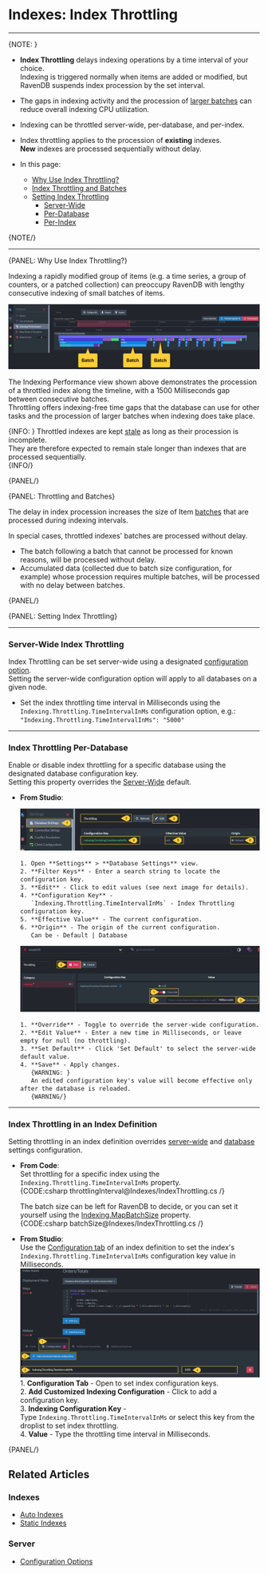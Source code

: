 # Indexes: Index Throttling
---

{NOTE: }

* **Index Throttling** delays indexing operations by a time interval of your choice.  
  Indexing is triggered normally when items are added or modified, but RavenDB suspends 
  index procession by the set interval.  
* The gaps in indexing activity and the procession of 
  [larger batches](../indexes/index-throttling#throttling-and-batches) 
  can reduce overall indexing CPU utilization.  
* Indexing can be throttled server-wide, per-database, and per-index.  
* Index throttling applies to the procession of **existing** indexes.  
  **New** indexes are processed sequentially without delay.  

* In this page:  
  * [Why Use Index Throttling?](../indexes/index-throttling#why-use-index-throttling?)  
  * [Index Throttling and Batches](../indexes/index-throttling#throttling-and-batches)  
  * [Setting Index Throttling](../indexes/index-throttling#setting-index-throttling)  
     * [Server-Wide](../indexes/index-throttling#server-wide-index-throttling)  
     * [Per-Database](../indexes/index-throttling#index-throttling-per-database)  
     * [Per-Index](../indexes/index-throttling#index-throttling-in-an-index-definition)  

{NOTE/}

---

{PANEL: Why Use Index Throttling?}

Indexing a rapidly modified group of items (e.g. a time series, a group of counters, 
or a patched collection) can preoccupy RavenDB with lengthy consecutive indexing of 
small batches of items.  

![Throttles Index Performance View](images/index-throttling-01.png "Throttles Index Performance View")

The Indexing Performance view shown above demonstrates the procession of a throttled index 
along the timeline, with a 1500 Milliseconds gap between consecutive batches.  
Throttling offers indexing-free time gaps that the database can use for other 
tasks and the procession of larger batches when indexing does take place.  

{INFO: }
Throttled indexes are kept [stale](../indexes/stale-indexes#indexes-stale-indexes) 
as long as their procession is incomplete.  
They are therefore expected to remain stale longer than indexes that are processed sequentially.  
{INFO/}

{PANEL/}

{PANEL: Throttling and Batches}

The delay in index procession increases the size of Item [batches](../server/configuration/indexing-configuration#indexing.mapbatchsize) 
that are processed during indexing intervals.  

In special cases, throttled indexes' batches are processed without delay.  

* The batch following a batch that cannot be processed for known reasons, will be processed 
  without delay.  
* Accumulated data (collected due to batch size configuration, for example) whose procession 
  requires multiple batches, will be processed with no delay between batches.  

{PANEL/}

{PANEL: Setting Index Throttling}

---

### Server-Wide Index Throttling

 Index Throttling can be set server-wide using a designated [configuration option](../server/configuration/configuration-options#settings.json).  
 Setting the server-wide configuration option will apply to all databases on a given node.  

* Set the index throttling time interval in Milliseconds using the `Indexing.Throttling.TimeIntervalInMs` configuration option, e.g.:  
  `"Indexing.Throttling.TimeIntervalInMs": "5000"`  

---

### Index Throttling Per-Database 

Enable or disable index throttling for a specific database using the designated database configuration key.  
Setting this property overrides the 
[Server-Wide](../indexes/index-throttling#server-wide-index-throttling) default.  
 
* **From Studio**:  

    ![Database Configuration Keys](images/index-throttling-02.png "Database Configuration Keys")

      1. Open **Settings** > **Database Settings** view.  
      2. **Filter Keys** - Enter a search string to locate the configuration key.  
      3. **Edit** - Click to edit values (see next image for details).  
      4. **Configuration Key** -  
         `Indexing.Throttling.TimeIntervalInMs` - Index Throttling configuration key.  
      5. **Effective Value** - The current configuration.  
      6. **Origin** - The origin of the current configuration.  
         Can be - Default | Database  

    ![Edit Values](images/index-throttling-03.png "Edit Values")

      1. **Override** - Toggle to override the server-wide configuration.  
      2. **Edit Value** - Enter a new time in Milliseconds, or leave empty for null (no throttling).  
      3. **Set Default** - Click 'Set Default' to select the server-wide default value.  
      4. **Save** - Apply changes.  
         {WARNING: }
         An edited configuration key's value will become effective only after the database is reloaded.  
         {WARNING/}

---

### Index Throttling in an Index Definition

Setting throttling in an index definition overrides [server-wide](../indexes/index-throttling#server-wide-index-throttling) 
and [database](../indexes/index-throttling#index-throttling-per-database) settings configuration.  


* **From Code**:  
  Set throttling for a specific index using the `Indexing.Throttling.TimeIntervalInMs` property.  
  {CODE:csharp throttlingInterval@Indexes/IndexThrottling.cs /}

    The batch size can be left for RavenDB to decide, or you can set it yourself using 
    the [Indexing.MapBatchSize](../server/configuration/indexing-configuration#indexing.mapbatchsize) property.  
    {CODE:csharp batchSize@Indexes/IndexThrottling.cs /}

* **From Studio**:  
  Use the [Configuration tab](../studio/database/indexes/create-map-index#configuration) of an index definition 
  to set the index's `Indexing.Throttling.TimeIntervalInMs` configuration key value in Milliseconds.  
  ![Configuration Key](images/index-throttling-04.png "Configuration Key")
      1. ****Configuration Tab**** - Open to set index configuration keys.  
      2. **Add Customized Indexing Configuration** - Click to add a configuration key.  
      3. **Indexing Configuration Key** -  
         Type `Indexing.Throttling.TimeIntervalInMs` or select this key from the droplist to set index throttling.  
      4. **Value** - Type the throttling time interval in Milliseconds.  


{PANEL/}

## Related Articles

### Indexes
- [Auto Indexes](../indexes/creating-and-deploying#auto-indexes)  
- [Static Indexes](../indexes/creating-and-deploying#static-indexes)  

### Server
- [Configuration Options](../server/configuration/configuration-options#settings.json)  
